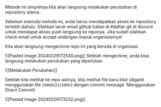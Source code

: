 Metode ini simpelnya kita akan langsung melakukan perubahan di repository utama.

Sebelum memulai metode ini, anda harus mendapatkan akses ke repository terlebih dahulu. Silahkan taruh email github kalian di \#daftar-git di discord untuk mendapat akses push langsung ke reponya. Jika sudah silahkan check email untuk accept undangan masuk organisasinya!

Kita akan langsung mengeclone repo ini yang berada di organisasi.

![[Pasted image 20240229172530.png]]
Setelah mengeclone, anda bisa langsung melakukan perubahan yang diperlukan 

![[Melakukan Perubahan]]


Setelah kita melihat ke repo aslinya, kita melihat file baru kita! (diganti menggunakan file `24060121130053` dengan commit message `Menggunakan Direct Commit)

![[Pasted image 20240229173232.png]]